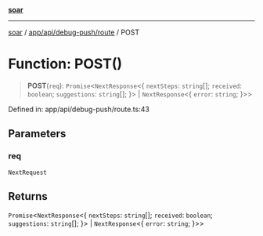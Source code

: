 [**soar**](../../../../../README.md)

***

[soar](../../../../../modules.md) / [app/api/debug-push/route](../README.md) / POST

# Function: POST()

> **POST**(`req`): `Promise`\<`NextResponse`\<\{ `nextSteps`: `string`[]; `received`: `boolean`; `suggestions`: `string`[]; \}\> \| `NextResponse`\<\{ `error`: `string`; \}\>\>

Defined in: app/api/debug-push/route.ts:43

## Parameters

### req

`NextRequest`

## Returns

`Promise`\<`NextResponse`\<\{ `nextSteps`: `string`[]; `received`: `boolean`; `suggestions`: `string`[]; \}\> \| `NextResponse`\<\{ `error`: `string`; \}\>\>
